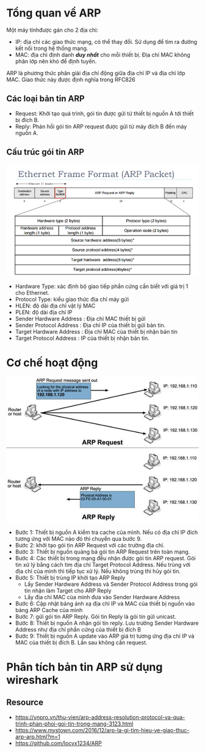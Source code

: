 # Tổng quan về ARP 
Một máy tínhđược gán cho 2 địa chỉ:
- IP: địa chỉ các giao thức mạng, có thể thay đổi. Sử dụng để tìm ra đường kết nối trong hệ thống mạng.
- MAC: địa chỉ định danh ***duy nhất*** cho mỗi thiết bị. Địa chỉ MAC không phân lớp nên khó để định tuyến.


ARP là phương thức phân giải địa chỉ động giữa địa chỉ IP và địa chỉ lớp MAC.
Giao thức này được định nghĩa trong RFC826

## Các loại bản tin ARP
- Request: Khởi tạo quá trình, gói tin được gửi từ thiết bị nguồn A tới thiết bị đích B.
- Reply: Phản hồi gói tin ARP request được gửi từ máy đích B đến máy nguồn A. 

## Cấu trúc gói tin ARP

![ARP](images/ARP_Package.png)

- Hardware Type: xác định bộ giao tiếp phần cứng cần biết với giá trị 1 cho Ethernet.
- Protocol Type: kiểu giao thức địa chỉ máy gửi
- HLEN: độ dài địa chỉ vật lý MAC
- PLEN: độ dài địa chỉ IP
- Sender Hardware Address : Địa chỉ MAC thiết bị gửi
- Sender Protocol Address : Địa chỉ IP của thiết bị gửi bản tin.
- Target Hardware Address : Địa chỉ MAC của thiết bị nhận bản tin
- Target Protocol Address : IP của thiết bị nhận bản tin.

# Cơ chế hoạt động

![ARP](images/ARP.png)

- Bước 1: Thiết bị nguồn A kiểm tra cache của mình. Nếu có địa chỉ IP đích tương ứng với MAC nào đó thì chuyển qua bước 9.
- Bước 2: khởi tạo gói tin ARP Request với các trường địa chỉ.
- Bước 3: Thiết bị nguồn quảng bá gói tin ARP Request trên toàn mạng.
- Bước 4: Các thiết bị trong mạng đều nhận được gói tin ARP request. Gói tin xử lý bằng cách tìm địa chỉ Target Protocol Address. Nếu trùng với địa chỉ của mình thì tiếp tục xử lý. Nếu không trùng thì hủy gói tin.
- Bước 5: Thiết bị trùng IP khởi tạo ARP Reply 
  - Lấy Sender Hardware Address và Sender Protocol Address trong gói tin nhận làm Target cho ARP Reply
  - Lấy địa chỉ MAC của mình đưa vào Sender Hardware Address
- Bước 6: Cập nhật bảng ánh xạ địa chỉ IP và MAC của thiết bị nguồn vào bảng ARP Cache của mình
- Bước 7: gửi gói tin ARP Reply. Gói tin Reply là gói tin gửi unicast.
- Bước 8: Thiết bị nguồn A nhận gói tin reply. Lưu trường Sender Hardware Address như địa chỉ phần cứng của thiết bị đích B
- Bước 9: Thiết bị nguồn A update vào ARP giá trị tương ứng địa chỉ IP và MAC của thiết bị đích B. Lần sau không cần request.

# Phân tích bản tin ARP sử dụng wireshark
 

## Resource
- https://vnpro.vn/thu-vien/arp-address-resolution-protocol-va-qua-trinh-phan-phoi-goi-tin-trong-mang-3123.html
- https://www.mystown.com/2016/12/arp-la-gi-tim-hieu-ve-giao-thuc-arp-arp.html?m=1
- https://github.com/locvx1234/ARP